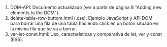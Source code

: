 1) DOM-API: Documento actualizado (ver a partir de página 8 "Adding new elements to the DOM").
2) delete-table-row-buttom.html (.css): Ejemplo JavaScript y API DOM para borrar una fila de una tabla haciendo click en un botón situado en la misma fila que se va a borrar.
3) var-let-const.html: Uso, características y comparativa de let, var y const (ES6).
